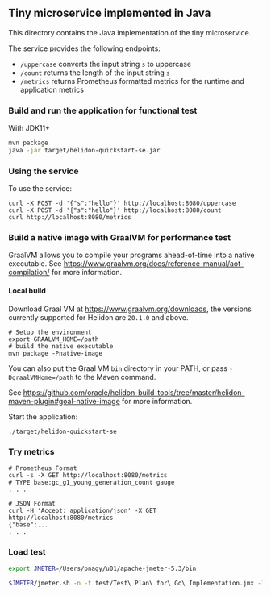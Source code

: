 ## Tiny microservice implemented in Java

This directory contains the Java implementation of the tiny microservice.

The service provides the following endpoints:

* `/uppercase` converts the input string `s` to uppercase
* `/count` returns the length of the input string `s`
* `/metrics` returns Prometheus formatted metrics for the runtime and application metrics


### Build and run the application for functional test

With JDK11+
```bash
mvn package
java -jar target/helidon-quickstart-se.jar
```

### Using the service

To use the service:

```
curl -X POST -d '{"s":"hello"}' http://localhost:8080/uppercase
curl -X POST -d '{"s":"hello"}' http://localhost:8080/count
curl http://localhost:8080/metrics
```

### Build a native image with GraalVM for performance test

GraalVM allows you to compile your programs ahead-of-time into a native
 executable. See https://www.graalvm.org/docs/reference-manual/aot-compilation/
 for more information.

#### Local build

Download Graal VM at https://www.graalvm.org/downloads, the versions
 currently supported for Helidon are `20.1.0` and above.

```
# Setup the environment
export GRAALVM_HOME=/path
# build the native executable
mvn package -Pnative-image
```

You can also put the Graal VM `bin` directory in your PATH, or pass
 `-DgraalVMHome=/path` to the Maven command.

See https://github.com/oracle/helidon-build-tools/tree/master/helidon-maven-plugin#goal-native-image
 for more information.

Start the application:

```
./target/helidon-quickstart-se
```

### Try metrics

```
# Prometheus Format
curl -s -X GET http://localhost:8080/metrics
# TYPE base:gc_g1_young_generation_count gauge
. . .

# JSON Format
curl -H 'Accept: application/json' -X GET http://localhost:8080/metrics
{"base":...
. . .

```

### Load test

```bash
export JMETER=/Users/pnagy/u01/apache-jmeter-5.3/bin
```
```bash
$JMETER/jmeter.sh -n -t test/Test\ Plan\ for\ Go\ Implementation.jmx -l test/"java-helidon.load.test."$(date +"%Y-%m-%d_%H-%M")/log.jtl -e -o test/"java-helidon.load.test."$(date +"%Y-%m-%d_%H-%M")
```
